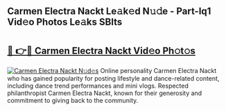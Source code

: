 ## Carmen Electra Nackt Le𝚊k𝚎d N𝚞𝚍e - Part-Iq1 Vid𝚎o Photos Le𝚊ks SBlts

# <h2><a href="http://fb8vy0.evod.top/?m=Carmen+Electra+Nackt">🔗 👉🔴 Carmen Electra Nackt Vid𝚎o Ph𝚘t𝚘s</a></h2>

[![Carmen Electra Nackt N𝚞d𝚎s](https://i.imgur.com/8V9OHl7.gif)](http://fb8vy0.evod.top/?m=Carmen+Electra+Nackt)
Online personality Carmen Electra Nackt who has gained popularity for posting lifestyle and dance-related content, including dance trend performances and mini vlogs. Respected philanthropist Carmen Electra Nackt, known for their generosity and commitment to giving back to the community. 
